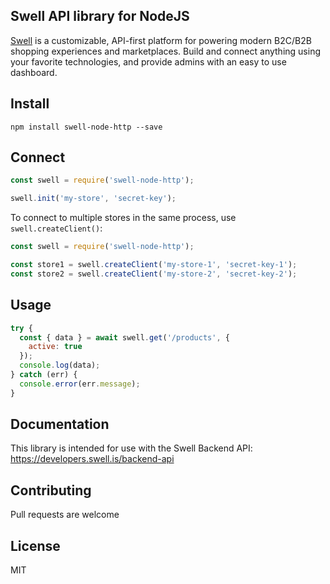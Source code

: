 ## Swell API library for NodeJS

[Swell](https://www.swell.is) is a customizable, API-first platform for powering modern B2C/B2B shopping experiences and marketplaces. Build and connect anything using your favorite technologies, and provide admins with an easy to use dashboard.

## Install

    npm install swell-node-http --save

## Connect

```javascript
const swell = require('swell-node-http');

swell.init('my-store', 'secret-key');
```

To connect to multiple stores in the same process, use `swell.createClient()`:

```javascript
const swell = require('swell-node-http');

const store1 = swell.createClient('my-store-1', 'secret-key-1');
const store2 = swell.createClient('my-store-2', 'secret-key-2');
```

## Usage

```javascript
try {
  const { data } = await swell.get('/products', {
    active: true
  });
  console.log(data);
} catch (err) {
  console.error(err.message);
}
```

## Documentation

This library is intended for use with the Swell Backend API: https://developers.swell.is/backend-api

## Contributing

Pull requests are welcome

## License

MIT
